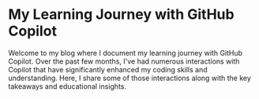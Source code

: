 # My Learning Journey with GitHub Copilot

Welcome to my blog where I document my learning journey with GitHub Copilot. Over the past few months, I've had numerous interactions with Copilot that have significantly enhanced my coding skills and understanding. Here, I share some of those interactions along with the key takeaways and educational insights.
